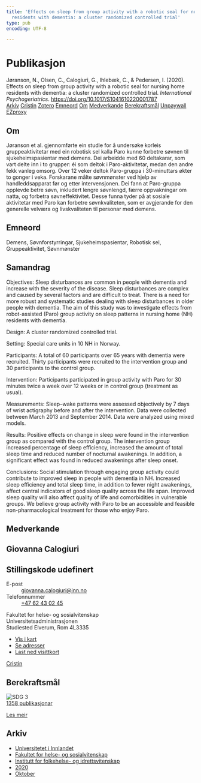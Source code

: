 ```yaml
---
title: 'Effects on sleep from group activity with a robotic seal for nursing home
  residents with dementia: a cluster randomized controlled trial'
type: pub
encoding: UTF-8

---
```

<h1>Publikasjon</h1>
<article id="csl-bib-container-RELSCI94" class="csl-bib-container">
  <div class="csl-bib-body"> <div class="csl-entry">Jøranson, N., Olsen, C., Calogiuri, G., Ihlebæk, C., &#38; Pedersen, I. (2020). Effects on sleep from group activity with a robotic seal for nursing home residents with dementia: a cluster randomized controlled trial. <i>International Psychogeriatrics</i>. <a href="https://doi.org/10.1017/S1041610220001787">https://doi.org/10.1017/S1041610220001787</a></div> </div>
  <div class="csl-bib-buttons">
    <a href="#taxonomy-article-RELSCI94" alt="archive" class="csl-bib-button">Arkiv</a>
    <a href="https://app.cristin.no/results/show.jsf?id=1837714" alt="Cristin" class="csl-bib-button">Cristin</a>
    <a href="http://zotero.org/groups/5881554/items/RELSCI94" alt="Zotero" class="csl-bib-button">Zotero</a>
    <a href="#keywords-article-RELSCI94" alt="keywords" class="csl-bib-button">Emneord</a>
    <a href="#about-article-RELSCI94" alt="about_pub" class="csl-bib-button">Om</a>
    <a href="#contributors-article-RELSCI94" alt="contributors" class="csl-bib-button">Medverkande</a>
    <a href="#sdg-article-RELSCI94" alt="sdg" class="csl-bib-button">Berekraftsmål</a>
    <a href="https://doi.org/10.1017/s1041610220001787" alt="Unpaywall" class="csl-bib-button">Unpaywall</a>
    <a href="https://doi.org/10.1017/s1041610220001787" alt="EZproxy" class="csl-bib-button">EZproxy</a>
  </div>
  <div id="csl-bib-meta-container-RELSCI94"></div>
</article>
<div id="csl-bib-meta-RELSCI94" class="csl-bib-meta">
  <article id="about-article-RELSCI94" class="about_pub-article">
    <h1>Om</h1>
    Jøranson et al. gjennomførte ein studie for å undersøke korleis gruppeaktivitetar med ein robotisk sel kalla Paro kunne forbetre søvnen til sjukeheimspasientar med demens. Dei arbeidde med 60 deltakarar, som vart delte inn i to grupper: éi som deltok i Paro-aktivitetar, medan den andre fekk vanleg omsorg. Over 12 veker deltok Paro-gruppa i 30-minuttars økter to gonger i veka. Forskarane målte søvnmønster ved hjelp av handleddsapparat før og etter intervensjonen. Dei fann at Paro-gruppa opplevde betre søvn, inkludert lengre søvnlengd, færre oppvakningar om natta, og forbetra søvneffektivitet. Desse funna tyder på at sosiale aktivitetar med Paro kan forbetre søvnkvaliteten, som er avgjerande for den generelle velværa og livskvaliteten til personar med demens.
  </article>
  <article id="keywords-article-RELSCI94" class="keywords-article">
    <h1>Emneord</h1>
    Demens, Søvnforstyrringar, Sjukeheimspasientar, Robotisk sel, Gruppeaktivitet, Søvnmønster
  </article>
  <article id="abstract-article-RELSCI94" class="abstract-article">
    <h1>Samandrag</h1>
    Objectives: 
Sleep disturbances are common in people with dementia and increase with the severity of the disease. Sleep disturbances are complex and caused by several factors and are difficult to treat. There is a need for more robust and systematic studies dealing with sleep disturbances in older people with dementia. The aim of this study was to investigate effects from robot-assisted (Paro) group activity on sleep patterns in nursing home (NH) residents with dementia. 
 
Design: 
A cluster randomized controlled trial. 
 
Setting: 
Special care units in 10 NH in Norway. 
 
Participants: 
A total of 60 participants over 65 years with dementia were recruited. Thirty participants were recruited to the intervention group and 30 participants to the control group. 
 
Intervention: 
Participants participated in group activity with Paro for 30 minutes twice a week over 12 weeks or in control group (treatment as usual). 
 
Measurements: 
Sleep–wake patterns were assessed objectively by 7 days of wrist actigraphy before and after the intervention. Data were collected between March 2013 and September 2014. Data were analyzed using mixed models. 
 
Results: 
Positive effects on change in sleep were found in the intervention group as compared with the control group. The intervention group increased percentage of sleep efficiency, increased the amount of total sleep time and reduced number of nocturnal awakenings. In addition, a significant effect was found in reduced awakenings after sleep onset. 
 
Conclusions: 
Social stimulation through engaging group activity could contribute to improved sleep in people with dementia in NH. Increased sleep efficiency and total sleep time, in addition to fewer night awakenings, affect central indicators of good sleep quality across the life span. Improved sleep quality will also affect quality of life and comorbidities in vulnerable groups. We believe group activity with Paro to be an accessible and feasible non-pharmacological treatment for those who enjoy Paro.
  </article>
  <article id="contributors-article-RELSCI94" class="contributors-article">
    <h1>Medverkande</h1>
    <div class="personas"> <div class="vrtx-hinn-person-card"> <div class="photo"> <i class="lar la-user-circle missing-person"></i> </div> <div class="info"> <hgroup><h1>Giovanna Calogiuri</h1> <h2>Stillingskode udefinert</h2> </hgroup><dl> <dt>E-post</dt> <dd> <a href="mailto:giovanna.calogiuri@inn.no">giovanna.calogiuri@inn.no</a> </dd> <dt>Telefonnummer</dt> <dd><a href="tel:+4762430245"> +47 62 43 02 45 </a></dd> </dl> <p> Fakultet for helse- og sosialvitenskap<br> Universitetsadministrasjonen<br> Studiested Elverum, Rom 4L3335 </p> <ul class="vrtx-hinn-links"> <li><a href="https://www.google.com/maps?q=60.88177,11.53669">Vis i kart</a></li> <li><a href="https://www.inn.no/finn-en-ansatt/giovanna-calogiuri.html#vrtx-hinn-addresses">Se adresser</a></li> <li><a href="https://www.inn.no/finn-en-ansatt/giovanna-calogiuri.html?vrtx=vcf">Last ned visittkort</a></li> </ul> </div> </div> <a href="https://app.cristin.no/persons/show.jsf?id=358086" alt="Cristin URL" class="personas-cristin">Cristin</a> </div>
  </article>
  <article id="sdg-article-RELSCI94" class="sdg-article">
    <h1>Berekraftsmål</h1>
    <div class="sdg-container"><div id="sdg3" class="sdg">
        <img src="{{< params subfolder >}}images/sdg/sdg03_nn.png" class="image" alt="SDG 3">
        <div class="sdg-overlay">
          <a href="{{< params subfolder >}}nn/archive/?sdg=3#archive" class="sdg-publication-count"><span>1358</span> publikasjonar</a>
          <p><a href="https://fn.no/om-fn/fns-baerekraftsmaal/god-helse-og-livskvalitet?lang=nno-NO" class="sdg-read-more">Les meir</a></p>
        </div>
      </div></div>
  </article>
  <article id="taxonomy-article-RELSCI94" class="taxonomy-article">
    <h1>Arkiv</h1>
    <ul>
      <li><a href="{{< params subfolder >}}nn/archive/?key=3DCRN523">Universitetet i Innlandet</a></li>
      <li><a href="{{< params subfolder >}}nn/archive/?key=IDKFS3MX">Fakultet for helse- og sosialvitenskap</a></li>
      <li><a href="{{< params subfolder >}}nn/archive/?key=FJXE3Z8X">Institutt for folkehelse- og idrettsvitenskap</a></li>
      <li><a href="{{< params subfolder >}}nn/archive/?key=6ZJPMG9D">2020</a></li>
      <li><a href="{{< params subfolder >}}nn/archive/?key=CFUPAITA">Oktober</a></li>
    </ul>
  </article>
</div>
